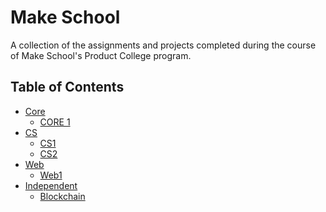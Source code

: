# Make School
A collection of the assignments and projects completed during the course
of Make School's Product College program.

## Table of Contents
- [Core]()
    - [CORE 1]()
- [CS]()
    - [CS1]()
    - [CS2]()
- [Web]()
    - [Web1]()
- [Independent](#)
    - [Blockchain]()

